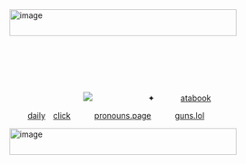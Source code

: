 

<img width="400" height="47" alt="image" src="https://github.com/user-attachments/assets/2b7e7506-c0b5-4925-ba5a-19a08367f460" />  
  
                                                                                                                                                                                              ![](https://komarev.com/ghpvc/?username=2ft-high&label=(⁠ 𓏏𓏏 ⁠)&color=9a8659)       ✦     [atabook](https://telarune.atabook.org)

   [daily](https://arab.org/click-to-help/palestine/)  [click](https://arab.org/click-to-help/palestine/)      [pronouns.page](https://en.pronouns.page/@telarune)      [guns.lol](https://guns.lol/telarune)


<img width="400" height="47" alt="image" src="https://github.com/user-attachments/assets/2b7e7506-c0b5-4925-ba5a-19a08367f460" />

                                                              

  
    



